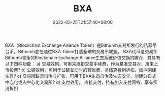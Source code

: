 ﻿---
weight: 
title: "BXA"
description: "BXA（Blockchain Exchange Alliance Token）是Bithumb交易所发行的私募平台币"
date: 2022-03-25T21:57:40+08:00
lastmod: 2022-03-25T16:45:40+08:00
draft: false
authors: ["Metabd"]
featuredImage: "bxa.webp"
link: ""
tags: ["数字代币","BXA"]
categories: ["navigation"]
navigation: ["数字代币"]
lightgallery: true
toc: true
pinned: false
recommend: false
recommend1: false
---
BXA（Blockchain Exchange Alliance Token）是Bithumb交易所发行的私募平台币。Bithumb意在通过BXA Token打造全球的交易所联盟。
BXA代币是交易所Bithumb领衔的Blockchain Exchange Alliance生态系统价值交换的媒介，其具有以下四种功能：
a) 交易效用，可用来抵扣交易手续费，作为基准交易对，用来上币投票?
b) 公链效用，可用于公链互动时的转账费，清结算费用折扣，抵押创建生意?
c) 交易所联盟自治与扩张，可用于BXA生态自治及生态安全，创建分布式中心化或去中心化交易所?
d) 支付效用， 直接支付，持有加入支付网络，享有费用折扣
